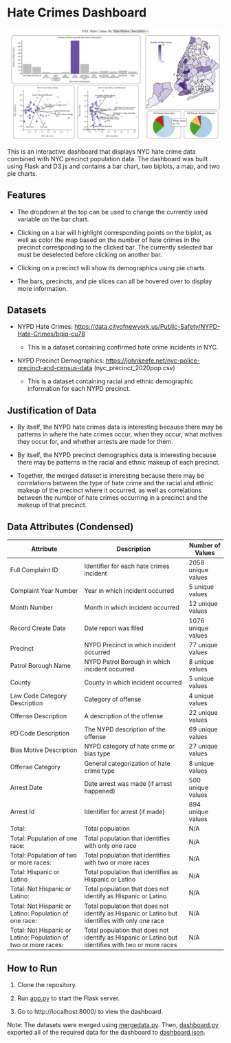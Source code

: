 # Hate Crimes Dashboard

![dashboard.png](dashboard.png)

This is an interactive dashboard that displays NYC hate crime data combined with NYC precinct population data. The dashboard was built using Flask and D3.js and contains a bar chart, two biplots, a map, and two pie charts.

## Features

* The dropdown at the top can be used to change the currently used variable on the bar chart.

* Clicking on a bar will highlight corresponding points on the biplot, as well as color the map based on the number of hate crimes in the precinct corresponding to the clicked bar. The currently selected bar must be deselected before clicking on another bar.

* Clicking on a precinct will show its demographics using pie charts.

* The bars, precincts, and pie slices can all be hovered over to display more information.

## Datasets

* NYPD Hate Crimes: https://data.cityofnewyork.us/Public-Safety/NYPD-Hate-Crimes/bqiq-cu78

    * This is a dataset containing confirmed hate crime incidents in NYC.

* NYPD Precinct Demographics: https://johnkeefe.net/nyc-police-precinct-and-census-data (nyc_precinct_2020pop.csv)

    * This is a dataset containing racial and ethnic demographic information for each NYPD precinct.

## Justification of Data

* By itself, the NYPD hate crimes data is interesting because there may be patterns in where the hate crimes occur, when they occur, what motives they occur for, and whether arrests are made for them.

* By itself, the NYPD precinct demographics data is interesting because there may be patterns in the racial and ethnic makeup of each precinct.

* Together, the merged dataset is interesting because there may be correlations between the type of hate crime and the racial and ethnic makeup of the precinct where it occurred, as well as correlations between the number of hate crimes occurring in a precinct and the makeup of that precinct.

## Data Attributes (Condensed)

|     Attribute    |     Description    |     Number of Values    |
|---|---|---|
|     Full Complaint ID    |     Identifier for each hate crimes incident    |     2058 unique values    |
|     Complaint Year Number    |     Year in which incident occurred    |     5 unique values    |
|     Month Number    |     Month in which incident occurred    |     12 unique values    |
|     Record Create Date    |     Date report was filed    |     1076 unique values    |
|     Precinct    |     NYPD Precinct in which incident occurred    |     77 unique values    |
|     Patrol Borough Name    |     NYPD Patrol Borough in which incident occurred    |     8 unique values    |
|     County    |     County in which incident occurred    |     5 unique values    |
|     Law Code Category Description    |     Category of offense    |     4 unique values    |
|     Offense Description    |     A description of the offense    |     22 unique values    |
|     PD Code Description    |     The NYPD description of the offense    |     69 unique values    |
|     Bias Motive Description    |     NYPD category of hate crime or bias type    |     27 unique values    |
|     Offense Category    |     General categorization of hate crime type    |     8 unique values    |
|     Arrest Date    |     Date arrest was made (if arrest happened)    |     500 unique values    |
|     Arrest Id    |     Identifier for arrest (if made)    |     894 unique values    |
|     Total:    |     Total population    |     N/A    |
|     Total: Population of one race:    |     Total population that identifies with only one race    |     N/A    |
|     Total: Population of two or more races:    |     Total population that identifies with two or more races    |     N/A    |
|     Total: Hispanic or Latino    |     Total population that identifies as Hispanic or Latino    |     N/A    |
|     Total: Not Hispanic or Latino:    |     Total population that does not identify as Hispanic or Latino    |     N/A    |
|     Total: Not Hispanic or Latino: Population of one race:    |     Total population that does not identify as Hispanic or Latino   but identifies with only one race    |     N/A    |
|     Total: Not Hispanic or Latino: Population of two or more races:    |     Total population that does not identify as Hispanic or Latino   but identifies with two or more races    |     N/A    |


## How to Run

1. Clone the repository.

2. Run [app.py](app.py) to start the Flask server.

3. Go to http://localhost:8000/ to view the dashboard.

Note: The datasets were merged using [mergedata.py](data/step1/mergedata.py). Then, [dashboard.py](data/step2/dashboard.py) exported all of the required data for the dashboard to [dashboard.json](static/dashboard.json).
